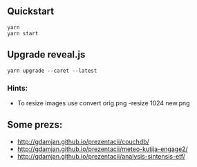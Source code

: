 ## Quickstart

```
yarn
yarn start
```

## Upgrade reveal.js

```
yarn upgrade --caret --latest
```

### Hints:
* To resize images use convert orig.png -resize 1024 new.png


## Some prezs:
* http://gdamjan.github.io/prezentacii/couchdb/
* http://gdamjan.github.io/prezentacii/meteo-kutija-engage2/
* http://gdamjan.github.io/prezentacii/analysis-sintensis-etf/
